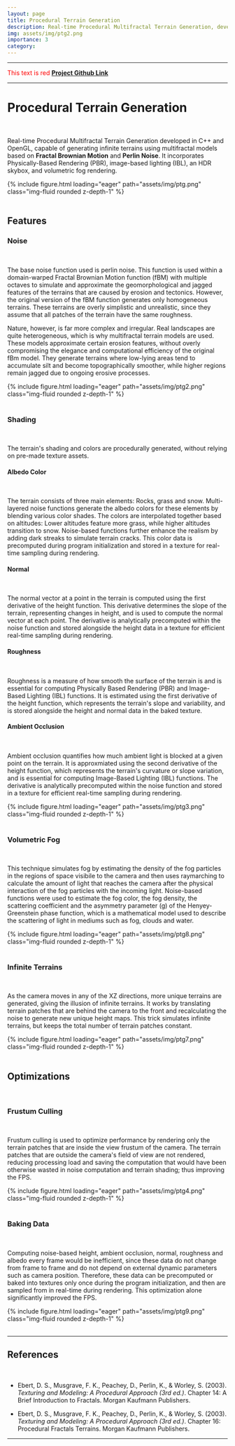 ```yaml
---
layout: page
title: Procedural Terrain Generation
description: Real-time Procedural Multifractal Terrain Generation, developed in C++/OpenGL, that generates infinite multifractal terrains using Fractal Brownian Motion and Perlin Noise. Features Physically-Based Rendering (PBR), Image-Based Lighting (IBL), HDR skybox and Volumetric Fog Rendering.
img: assets/img/ptg2.png
importance: 3
category:
---
```


***
<span style="color:red;">This text is red</span>
[**Project Github Link**](https://github.com/AmrHMorsy/Procedural-Terrain-Generation-OpenGL)

***

# **Procedural Terrain Generation**
<br>

Real-time Procedural Multifractal Terrain Generation developed in C++ and OpenGL, capable of generating infinite terrains using multifractal models based on **Fractal Brownian Motion** and **Perlin Noise**. It incorporates Physically-Based Rendering (PBR), image-based lighting (IBL), an HDR skybox, and volumetric fog rendering. 

<div class="row mt-3">
    <div class="col-sm mt-3 mt-md-0">
        {% include figure.html loading="eager" path="assets/img/ptg.png" class="img-fluid rounded z-depth-1" %}
    </div>
</div>
<br>

## **Features**

### **Noise**
<br>

The base noise function used is perlin noise. This function is used within a domain-warped Fractal Brownian Motion function (fBM) with multiple octaves to simulate and approximate the geomorphological and jagged features of the terrains that are caused by erosion and tectonics. However, the original version of the fBM function generates only homogeneous terrains. These terrains are overly simplistic and unrealistic, since they assume that all patches of the terrain have the same roughness. 

Nature, however, is far more complex and irregular. Real landscapes are quite heterogeneous, which is why multifractal terrain models are used. These models approximate certain erosion features, without overly compromising the elegance and computational efficiency of the original fBm model. They generate terrains where low-lying areas tend to accumulate silt and become topographically smoother, while higher regions remain jagged due to ongoing erosive processes.

<div class="row mt-3">
    <div class="col-sm mt-3 mt-md-0">
        {% include figure.html loading="eager" path="assets/img/ptg2.png" class="img-fluid rounded z-depth-1" %}
    </div>
</div>
<br>

### **Shading**
<br>

The terrain's shading and colors are procedurally generated, without relying on pre-made texture assets.

#### **Albedo Color**
<br>

The terrain consists of three main elements: Rocks, grass and snow. Multi-layered noise functions generate the albedo colors for these elements by blending various color shades. The colors are interpolated together based on altitudes: Lower altitudes feature more grass, while higher altitudes transition to snow. Noise-based functions further enhance the realism by adding dark streaks to simulate terrain cracks. This color data is precomputed during program initialization and stored in a texture for real-time sampling during rendering.


#### **Normal**
<br>

The normal vector at a point in the terrain is computed using the first derivative of the height function. This derivative determines the slope of the terrain, representing changes in height, and is used to compute the normal vector at each point. The derivative is analytically precomputed within the noise function and stored alongside the height data in a texture for efficient real-time sampling during rendering.


#### **Roughness**
<br>

Roughness is a measure of how smooth the surface of the terrain is and is essential for computing Physically Based Rendering (PBR) and Image-Based Lighting (IBL) functions. It is estimated using the first derivative of the height function, which represents the terrain's slope and variability, and is stored alongside the height and normal data in the baked texture. 


#### **Ambient Occlusion** 
<br>

Ambient occlusion quantifies how much ambient light is blocked at a given point on the terrain. It is approxmiated using the second derivative of the height function, which represents the terrain's curvature or slope variation, and is essential for computing Image-Based Lighting (IBL) functions. The derivative is analytically precomputed within the noise function and stored in a texture for efficient real-time sampling during rendering.

<div class="row mt-3">
    <div class="col-sm mt-3 mt-md-0">
        {% include figure.html loading="eager" path="assets/img/ptg3.png" class="img-fluid rounded z-depth-1" %}
    </div>
</div>
<br>

### **Volumetric Fog**
<br>

This technique simulates fog by estimating the density of the fog particles in the regions of space visibile to the camera and then uses raymarching to calculate the amount of light that reaches the camera after the physical interaction of the fog particles with the incoming light. Noise-based functions were used to estimate the fog color, the fog density, the scattering coefficient and the asymmetry parameter (g) of the Henyey-Greenstein phase function, which is a mathematical model used to describe the scattering of light in mediums such as fog, clouds and water. 

<div class="row mt-3">
    <div class="col-sm mt-3 mt-md-0">
        {% include figure.html loading="eager" path="assets/img/ptg8.png" class="img-fluid rounded z-depth-1" %}
    </div>
</div>
<br>

### **Infinite Terrains**
<br>

As the camera moves in any of the XZ directions, more unique terrains are generated, giving the illusion of infinite terrains. It works by translating terrain patches that are behind the camera to the front and recalculating the noise to generate new unique height maps. This trick simulates infinite terrains, but keeps the total number of terrain patches constant. 

<div class="row mt-3">
    <div class="col-sm mt-3 mt-md-0">
        {% include figure.html loading="eager" path="assets/img/ptg7.png" class="img-fluid rounded z-depth-1" %}
    </div>
</div>
<br>

## **Optimizations**
<br>

### **Frustum Culling**
<br>

Frustum culling is used to optimize performance by rendering only the terrain patches that are inside the view frustum of the camera. The terrain patches that are outside the camera's field of view are not rendered, reducing processing load and saving the computation that would have been otherwise wasted in noise computation and terrain shading; thus improving the FPS. 

<div class="row mt-3">
    <div class="col-sm mt-3 mt-md-0">
        {% include figure.html loading="eager" path="assets/img/ptg4.png" class="img-fluid rounded z-depth-1" %}
    </div>
</div>
<br>

### **Baking Data**
<br>

Computing noise-based height, ambient occlusion, normal, roughness and albedo every frame would be inefficient, since these data do not change from frame to frame and do not depend on external dynamic parameters such as camera position. Therefore, these data can be precomputed or baked into textures only once during the program initialization, and then are sampled from in real-time during rendering. This optimization alone significantly improved the FPS. 

<div class="row mt-3">
    <div class="col-sm mt-3 mt-md-0">
        {% include figure.html loading="eager" path="assets/img/ptg9.png" class="img-fluid rounded z-depth-1" %}
    </div>
</div>

<br>

*** 

## **References**
<br>

- Ebert, D. S., Musgrave, F. K., Peachey, D., Perlin, K., & Worley, S. (2003). *Texturing and Modeling: A Procedural Approach (3rd ed.)*. Chapter 14: A Brief Introduction to Fractals. Morgan Kaufmann Publishers.
  
- Ebert, D. S., Musgrave, F. K., Peachey, D., Perlin, K., & Worley, S. (2003). *Texturing and Modeling: A Procedural Approach (3rd ed.)*. Chapter 16: Procedural Fractals Terrains. Morgan Kaufmann Publishers.

*** 

<br>
